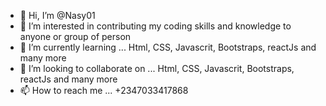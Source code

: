 - 👋 Hi, I’m @Nasy01
- 👀 I’m interested in contributing my coding skills and knowledge to anyone or group of person 
- 🌱 I’m currently learning ... Html, CSS, Javascrit, Bootstraps, reactJs and many more
- 💞️ I’m looking to collaborate on ... Html, CSS, Javascrit, Bootstraps, reactJs and many more
- 📫 How to reach me ... +2347033417868

<!---
Nasy01/Nasy01 is a ✨ special ✨ repository because its `README.md` (this file) appears on your GitHub profile.
You can click the Preview link to take a look at your changes.
--->
